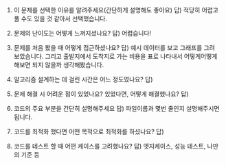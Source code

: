 1. 이 문제를 선택한 이유를 알려주세요(간단하게 설명해도 좋아요)
답) 적당히 어렵고 풀 수도 있을 것 같아서 선택했습니다.

2. 문제의 난이도는 어떻게 느껴지셨나요?
답) 어렵습니다!

3. 문제를 처음 봤을 때 어떻게 접근하셨나요?
답) 예시 데이터를 보고 그래프를 그려보았습니다. 그리고 출발지에서 도착지로 가는 비용을 표로 나타내서 어떻게어떻게 해보면 되지 않을까 생각해봤습니다. 

4. 알고리즘 설계하는 데 걸린 시간은 어느 정도였나요?
답)

5. 문제 해결 시 어려운 점이 있었나요? 있었다면, 어떻게 해결했나요?
답) 

6. 코드의 주요 부분을 간단히 설명해주세요
답) 파일이름과 몇번 줄인지 설명해주시면 됩니다.

7. 코드를 최적화 했다면 어떤 목적으로 최적화를 하셨나요?
답)

8. 코드를 테스트 할 때 어떤 케이스를 고려했나요?
답) 엣지케이스, 성능 테스트, 나만의 기준 등

